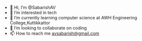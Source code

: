 - 👋 Hi, I’m @SabarishAV
- 👀 I’m interested in tech
- 🌱 I’m currently learning computer science at AWH Engineering College,Kuttikkattor
- 💞️ I’m looking to collaborate on coding
- 📫 How to reach me avsabarish@gmail.com

<!---
SabarishAV/SabarishAV is a ✨ special ✨ repository because its `README.md` (this file) appears on your GitHub profile.
You can click the Preview link to take a look at your changes.
--->
